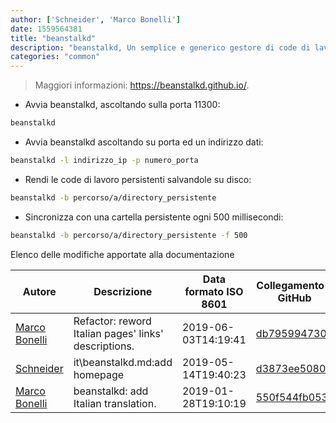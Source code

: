 ```yaml
---
author: ['Schneider', 'Marco Bonelli']
date: 1559564381
title: "beanstalkd"
description: "beanstalkd, Un semplice e generico gestore di code di lavoro."
categories: "common"
---
```

> Maggiori informazioni: <https://beanstalkd.github.io/>.

- Avvia beanstalkd, ascoltando sulla porta 11300:

```bash
beanstalkd
```

- Avvia beanstalkd ascoltando su porta ed un indirizzo dati:

```bash
beanstalkd -l indirizzo_ip -p numero_porta
```

- Rendi le code di lavoro persistenti salvandole su disco:

```bash
beanstalkd -b percorso/a/directory_persistente
```

- Sincronizza con una cartella persistente ogni 500 millisecondi:

```bash
beanstalkd -b percorso/a/directory_persistente -f 500
```
Elenco delle modifiche apportate alla documentazione


Autore | Descrizione | Data formato ISO 8601 | Collegamento a GitHub
------|-----|-----|-----
[Marco Bonelli](mailto:marco@mebeim.net) | Refactor: reword Italian pages' links' descriptions. | 2019-06-03T14:19:41 | [db7959947301](https://github.com/tldr-pages/tldr/commit/db795994730108131d36e7a50b67378e79e27c10)
[Schneider](mailto:lucas.schneider@sap.com) | it\beanstalkd.md:add homepage | 2019-05-14T19:40:23 | [d3873ee5080e](https://github.com/tldr-pages/tldr/commit/d3873ee5080e1bb55105872546fed3a3c553b4f1)
[Marco Bonelli](mailto:mb5.marcob@gmail.com) | beanstalkd: add Italian translation. | 2019-01-28T19:10:19 | [550f544fb053](https://github.com/tldr-pages/tldr/commit/550f544fb0533a559b74870f38bc8f0cf9e3e116)

